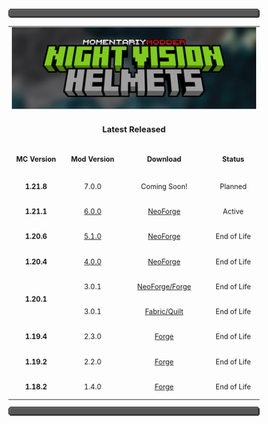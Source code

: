<p><img src="https://raw.githubusercontent.com/MomentariyModder/branding/main/sites/site/line.png" alt="" /></p>
<table><tbody>
    <tr>
        <td colspan="5"><img src="https://raw.githubusercontent.com/MomentariyModder/branding/main/sites/projects-banner/nvh.png" width="100%"></td>
    </tr>
    <tr>
        <td colspan="5"><h3 align="center">Latest Released</h3></td>
    </tr>
    <tr>
        <td><h4 align="center">MC Version</h4></td>
        <td><h4 align="center">Mod Version</h4></td>
        <td colspan="2"><h4 align="center">Download</h4></td>
		<td><h4 align="center">Status</h4></td>
    </tr>
	<tr>
        <td><p align="center"><b>1.21.8</b></p></td>
        <td><p align="center">7.0.0</p></td>
        <td colspan="2"><p align="center">Coming Soon!</p></td>
        <td><p align="center">Planned</p></td>
    </tr>
	<tr>
        <td><p align="center"><b>1.21.1</b></p></td>
        <td><p align="center"><a href="https://momentariymodder.com/blog/updated-to-1.21.1">6.0.0</a></p></td>
        <td colspan="2"><p align="center"><a href="https://github.com/MomentariyModder/release/blob/main/supported/night_vision_helmets/neoforge/1.21.1/%5BNeoForge%201.21.1%5DNight%20Vision%20Helmets%5B6.0.0%5D.jar">NeoForge</a></p></td>
        <td><p align="center">Active</p></td>
    </tr>
	<tr>
        <td><p align="center"><b>1.20.6</b></p></td>
        <td><p align="center"><a href="https://momentariymodder.com/blog/nvh-5.1.0">5.1.0</a></p></td>
        <td colspan="2"><p align="center"><a href="https://github.com/MomentariyModder/release/blob/main/supported/night_vision_helmets/neoforge/1.20.6/%5BNeoForge%201.20.6%5DNight%20Vision%20Helmets%5B5.1.0%5D.jar">NeoForge</a></p></td>
        <td><p align="center">End of Life</p></td>
    </tr>
	<tr>
        <td><p align="center"><b>1.20.4</b></p></td>
        <td><p align="center"><a href="https://momentariymodder.com/blog/nvh-4.0.0">4.0.0</a></p></td>
        <td colspan="2"><p align="center"><a href="https://github.com/MomentariyModder/release/blob/main/supported/night_vision_helmets/neoforge/1.20.4/%5BNeoForge%201.20.4%5DNight%20Vision%20Helmets%5B4.0.0%5D.jar">NeoForge</a></p></td>
        <td><p align="center">End of Life</p></td>
	</tr>
    <tr>
        <td rowspan="2"><p align="center"><b>1.20.1</b></p></td>
        <td><p align="center">3.0.1</p></td>
        <td colspan="2"><p align="center"><a href="https://github.com/MomentariyModder/release/blob/main/supported/night_vision_helmets/forge/1.20.1/%5BNeoLexForge%201.20.1%5DNight%20Vision%20Helmets%5B3.0.1%5D.jar">NeoForge/Forge</a></p></td>
        <td><p align="center">End of Life</p></td>
    </tr>
	<tr>
        <td><p align="center">3.0.1</p></td>
        <td colspan="2"><p align="center"><a href="https://github.com/MomentariyModder/release/blob/main/supported/night_vision_helmets/fabric/1.20.1/%5BFabricQuilt%201.20.1%5DNight%20Vision%20Helmets%5B3.0.1%5D.jar">Fabric/Quilt</a></p></td>
		<td><p align="center">End of Life</p></td>
    </tr>
    <tr>
        <td><p align="center"><b>1.19.4</b></p></td>
        <td><p align="center">2.3.0</p></td>
        <td colspan="2"><p align="center"><a href="https://github.com/MomentariyModder/release/blob/main/supported/night_vision_helmets/forge/1.19.4/%5BForge%201.19.4%5DNight%20Vision%20Helmets%5B2.3.0%5D.jar">Forge</a></p></td>
		<td><p align="center">End of Life</p></td>
    </tr>
    <tr>
        <td><p align="center"><b>1.19.2</b></p></td>
        <td><p align="center">2.2.0</p></td>
        <td colspan="2"><p align="center"><a href="https://github.com/MomentariyModder/release/blob/main/supported/night_vision_helmets/forge/1.19.2/%5BForge%201.19.2%5DNight%20Vision%20Helmets%5B2.2.0%5D.jar">Forge</a></p></td>
		<td><p align="center">End of Life</p></td>
    </tr>
    <tr>
        <td><p align="center"><b>1.18.2</b></p></td>
        <td><p align="center">1.4.0</p></td>
        <td colspan="2"><p align="center"><a href="https://github.com/MomentariyModder/release/blob/main/supported/night_vision_helmets/forge/1.18.2/%5B1.18.2%5DNight%20Vision%20Helmets%5B1.0.0%5D.jar">Forge</a></p></td>
		<td><p align="center">End of Life</p></td>
    </tr></tbody>
</table>
<p><img src="https://raw.githubusercontent.com/MomentariyModder/branding/main/sites/site/line.png" alt="" /></p>